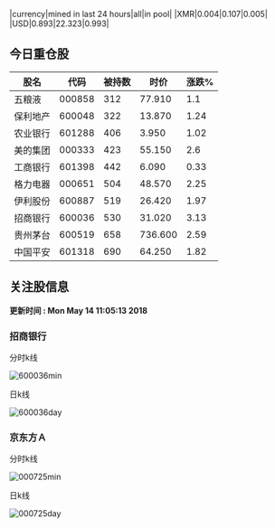 |currency|mined in last 24 hours|all|in pool|
|XMR|0.004|0.107|0.005|
|USD|0.893|22.323|0.993|

## 今日重仓股 

|股名|代码|被持数|时价|涨跌%|
|---|---|---|---|---|
|五粮液|000858|312|77.910|1.1|
|保利地产|600048|322|13.870|1.24|
|农业银行|601288|406|3.950|1.02|
|美的集团|000333|423|55.150|2.6|
|工商银行|601398|442|6.090|0.33|
|格力电器|000651|504|48.570|2.25|
|伊利股份|600887|519|26.420|1.97|
|招商银行|600036|530|31.020|3.13|
|贵州茅台|600519|658|736.600|2.59|
|中国平安|601318|690|64.250|1.82|

## 关注股信息
**更新时间 : Mon May 14 11:05:13 2018**
### 招商银行 
分时k线

![600036min](http://image.sinajs.cn/newchart/min/n/sh600036.gif)

日k线

![600036day](http://image.sinajs.cn/newchart/daily/n/sh600036.gif)

### 京东方Ａ 
分时k线

![000725min](http://image.sinajs.cn/newchart/min/n/sz000725.gif)

日k线

![000725day](http://image.sinajs.cn/newchart/daily/n/sz000725.gif)
